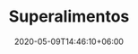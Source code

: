 ---
title: "Superalimentos"
date: 2020-05-09T14:46:10+06:00
description: "Superalimentos"
type: "featured"
image: "images/featured-post/acai-bowl.jpg"
suitableForDiet: VeganDiet
tags: superalimentos

---